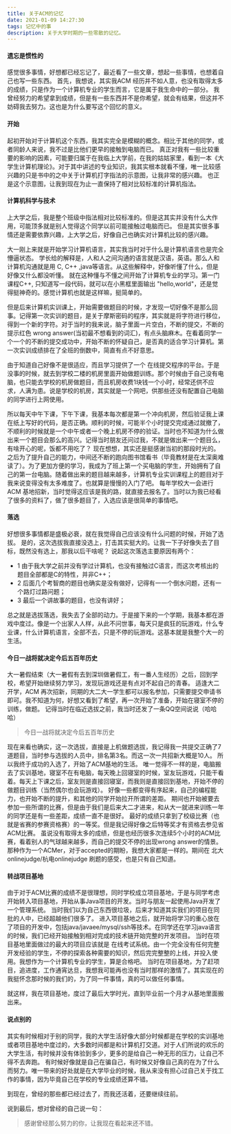 ```yaml
---
title: 关于ACM的记忆
date: 2021-01-09 14:27:30
tags: 记忆中的事
description: 关于大学时期的一些零散的记忆。
---
```

#### 遗忘是惯性的
感觉很多事情，好想都已经忘记了，最近看了一些文章，想起一些事情，也想着自己也写一些东西。
首先，我想说，其实我ACM 经历并不如人意，也没有取得太多的成绩，只是作为一个计算机专业的学生而言，它是属于我生命中的一部分。
我曾经努力的希望拿到成绩，但是有一些东西并不是你希望，就会有结果，但这并不妨碍我去努力。这也是为什么要写这个回忆的意义。

#### 开始
起初开始对于计算机这个东西，我其实完全是模糊的概念。相比于其他的同学，或者同龄人来说，我不过是比他们更早的接触到电脑而已。
真正对我有一些比较重要的影响的因素，可能要归属于在我临上大学前，在我的姑姑家里，看到一本《大学生计算机理论》。对于其中讲述的专业知识，我其实根本就看不懂，唯一比较感兴趣的只是书中的之中关于计算机打字指法的示意图，让我非常的感兴趣。
也正是这个示意图，让我到现在为止一直保持了相对比较标准的计算机指法。

#### 计算机科学与技术
上大学之后，我是整个班级中指法相对比较标准的。但是这其实并没有什么大作用，可能顶多就是别人觉得这个同学以前可能接触过电脑而已。
但是其实很多事情还是需要依靠兴趣，上大学之后，好像自己也确实对计算机比较的感兴趣。

大一刚上来就是开始学习计算机语言，其实我当时对于什么是计算机语言也是完全懵逼状态。
学长给的解释是，人和人之间沟通的语言就是汉语，英语。那么人和计算机沟通就是用 C, C++ ,java等语言。从这些解释中，好像听懂了什么，但是好像又什么都没听懂。
就在这种懂与不懂之间开始了计算机专业的学习。第一门课程C++, 只知道写一段代码，就可以在小黑框里面输出 "hello,world"，还是觉得挺神奇的。感觉计算机也就是这样嘛，挺简单的。

但是后来计算机实训课上，开始需要做题目的时候，才发现一切好像不是那么回事。记得第一次实训的题目，是关于摩斯密码的程序，其实就是将字符进行移位，得到一个新的字符。对于当时的我来说，脑子里面一片空白，不断的提交，不断的提示红色 wrong answer(当初最不想看到的词汇)，有点头脑麻木。在看着同学一个一个的不断的提交成功中，开始不断的怀疑自己，是否真的适合学习计算机。第一次实训成绩排在了全班的倒数中，简直有点不好意思。

由于知道自己好像不是很适应，而且学习提供了一个 在线提交程序的平台。于是没事的时候，就去到学校二楼的机房里面开始做题训练。那个时候由于自己没有电脑，也只能去学校的机房做题目，而且机房收费1块钱一个小时，经常还供不应求，人满为患。说是学校的机房，其实就是一个网吧，供那些还没有配置自己电脑的同学进行上网使用。

所以每天中午下课，下午下课，我基本每次都是第一个冲向机房，然后验证我上课在纸上写好的代码，是否正确。顺利的时候，可能半个小时提交完成通过就撤了，不顺利的时候就是一个中午或者一个晚上机房不停的验证。当时也不知道为什么做出来一个题目会那么的高兴。记得当时朋友还问过我，不就是做出来一个题目么，有啥开心的呢，饭都不用吃了？ 
现在想想，其实还是挺感谢当初的那段时光的。
之后为了提升自己的能力，中间还不断的跑向图书馆看书（毕竟教材是在太深奥难读了）。为了更加方便的学习，我成为了班上第一个买电脑的学生，开始拥有了自己的第一台电脑。随着做出来的题目越来越多，计算机专业实训课程上的题目对于我来说变得没有太多难度了。也就算是慢慢的入门了吧。
每年学校大一会进行 ACM 基地招新，当时觉得这应该是我的路，就直接去报名了。当时以为我已经看了很多的资料了，做了很多题目了，入选应该是很简单的事情吧。

#### 落选
好想很多事情都是盛极必衰，就在我觉得自己应该没有什么问题的时候，开始了选拔。
是的，这次选拔我直接没选上，打击其实挺大的。让我一下子好像失去了目标，既然没有选上，那我以后干啥呢？
说起这次落选主要原因有两个： 
- 1 由于我大学之前并没有学过计算机，也没有接触过C语言，而这次考核出的题目全部都是C的特性，并非C++；
- 2 后面几个考智商的题目也确实是没有做好，记得有一一个倒水问题，还有一个路灯过路问题；
- 3 最后一个讲故事的题目，也没有讲好；

总之就是选拔落选，我失去了全部的动力。于是接下来的一个学期，我基本都在游戏中度过。像是一个出家人人样，从此不问世事，每天只是疯狂的玩游戏，什么专业课，什么计算机语言，全部不去，只是不停的玩游戏。这基本就是我整个大一的生活。

#### 今日一战将就决定今后五百年历史
大一暑假结束（大一暑假有去到深圳做暑假工，有一番人生经历）之后，回到学校，希望开始继续努力学习，发现玩游戏还是有点对不起自己的青春。
适逢大二开学，ACM 再次招新，同期的大二大一学生都可以报名参加，只需要提交申请书即可。我不知道为何，好想又看到了希望，再一次开始了准备，开始在寝室不停的训练，做题。
记得当时在临近选拔之前，我当时还发了一条QQ空间说说（哈哈哈）

> 今日一战将就决定今后五百年历史

现在来看也确实，这一次选拔，直接是上机做题选拔，我记得我一共提交正确了7道题目，当时参与选拔的人员中，排名第3名。而这一次一共招新大概是10人。
所以我终于成功的入选了，开始了ACM基地的生活。
唯一觉得不一样的是，电脑搬去了实训基地，寝室不在有电脑，每天晚上回寝室的时候，室友玩游戏，只能干看着。每天上下课之后，室友则是直接回寝室，而我则是直接回到基地，开始不停的做题目训练（当然偶尔也会玩游戏）。
好像一些都变得有序起来，自己的编程能力，也开始不断的提升，和其他的同学开始拉开所谓的差距。
期间也开始被要去参加一些所谓的比赛，但是由于我们是后来大二才进来，和从大一就进来训练一年的同学还是有一些差距，成绩一直不是很好。
最好的成绩只拿到了校级比赛（也就是省赛的参赛资格赛）的一等奖。但是我记得好像之后特等奖才有资格去参见省ACM比赛。
虽说没有取得太多的成绩，但是也经历很多次连续5个小时的ACM比赛，看着别人的气球越来越多，而自己的提交不停的出现wrong answer的情景。那种作为一个ACMer，对于accepted的期盼，我想大家都是一样的。期间在 北大onlinejudge/杭电onlinejudge 刷题的感受，也是只有自己知道。

#### 转战项目基地
由于对于ACM比赛的成绩不是很理想，同时学校成立项目基地，于是与同学考虑开始转入项目基地，开始从事Java项目的开发。当时与朋友一起使用Java开发了一个管理系统。
当时我们以为自己东西很垃圾，后来才知道其实我们的项目在同批的人中，已经超越他们很多了。
进入项目基地之后，就开始将学习的重心放在了项目的开发中，包括java/javaee/mysql/ssh等技术。在同学还在学习java语言的时候，我们已经开始接触到相对完成的技术链开始完整的开发项目。
当时在项目基地里面做过的最大的项目应该就是 在线考试系统。由一个完全没有任何完整开发经验的学生，不停的探索各种需要的知识，然后完完整整的上线，并投入使用。我想作为一个计算机专业的学生，算是合格吧。
当时在项目基地，为了赶项目，追进度，工作通宵达旦，我想我可能再也没有当时那样的激情了。其实现在的我挺怀念那时候的我们的，为了同一件事情，真的可以做任何事情。

就这样，我在项目基地，度过了最后大学时光，直到毕业前一个月才从基地里面搬出来。

#### 说点别的
其实有时候相对于别的同学，我的大学生活好像大部分时候都是在学校的实训基地或者项目基地中度过的，大多数时间都是和计算机打交道。对于人们所说的欢乐的大学生活，有时候并没有体验到多少，更多的是给自己一种无形的压力，让自己不得不去奔跑。
有时候好像就是自己在骗自己，有时候又好像自己真的在为了什么而努力。唯一带来的好处就是在大学毕业的时候，我从来没有担心过自己关于找工作的事情，因为毕竟自己在学校的专业成绩还算不错。

到现在，曾经的那些都已经过去了，而我还活着，还要继续往前。

说到最后，想对曾经的自己说一句：
> 感谢曾经那么努力的你，让我现在看起来还不错。

